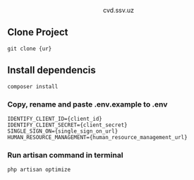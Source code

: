 <p align="center">cvd.ssv.uz</p>

## Clone Project
```
git clone {ur}
```

## Install dependencis
```
composer install
```

### Copy, rename and paste .env.example to .env

```
IDENTIFY_CLIENT_ID={client_id}
IDENTIFY_CLIENT_SECRET={client_secret}
SINGLE_SIGN_ON={single_sign_on_url}
HUMAN_RESOURCE_MANAGEMENT={human_resource_management_url}
```

### Run artisan command in terminal
```
php artisan optimize
```
